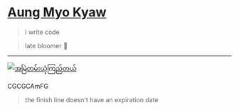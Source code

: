 # [Aung Myo Kyaw](https://www.aungmyokyaw.com)

> i write code

> late bloomer 🌸

---

[![အမြဲတမ်းယုံကြည်တယ်](https://img.youtube.com/vi/NIMraiKY_8c/0.jpg)](https://youtu.be/NIMraiKY_8c)

CGCGCAmFG

> the finish line doesn't have an expiration date
